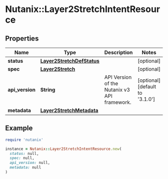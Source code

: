 # Nutanix::Layer2StretchIntentResource

## Properties

| Name | Type | Description | Notes |
| ---- | ---- | ----------- | ----- |
| **status** | [**Layer2StretchDefStatus**](Layer2StretchDefStatus.md) |  | [optional] |
| **spec** | [**Layer2Stretch**](Layer2Stretch.md) |  | [optional] |
| **api_version** | **String** | API Version of the Nutanix v3 API framework. | [optional][default to &#39;3.1.0&#39;] |
| **metadata** | [**Layer2StretchMetadata**](Layer2StretchMetadata.md) |  |  |

## Example

```ruby
require 'nutanix'

instance = Nutanix::Layer2StretchIntentResource.new(
  status: null,
  spec: null,
  api_version: null,
  metadata: null
)
```

